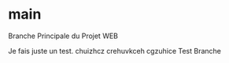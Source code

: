 # main
Branche Principale du Projet WEB

Je fais juste un test.
chuizhcz
crehuvkceh
cgzuhice
Test Branche
